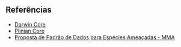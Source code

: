 ## Referências

* [Darwin Core](https://github.com/tdwg/dwc)
* [Plinian Core](https://github.com/tdwg/PlinianCore)
* [Proposta de Padrão de Dados para Espécies Ameaçadas - MMA](https://github.com/jlanna/MMA-Ameacadas/blob/main/padrao/proposta-padrao-mma.md)
